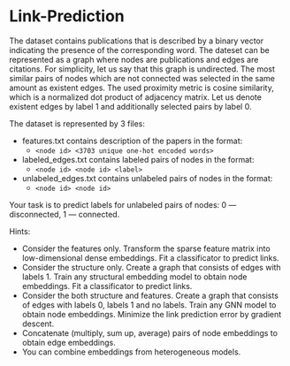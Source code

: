 # Link-Prediction
The dataset contains publications that is described by a binary vector indicating the presence of the corresponding word. The dateset can be represented as a graph where nodes are publications and edges are citations. For simplicity, let us say that this graph is undirected. The most similar pairs of nodes which are not connected was selected in the same amount as existent edges. The used proximity metric is cosine similarity, which is a normalized dot product of adjacency matrix. Let us denote existent edges by label 1 and additionally selected pairs by label 0.

The dataset is represented by 3 files:
* features.txt contains description of the papers in the format:
    * `<node id> <3703 unique one-hot encoded words>`
* labeled_edges.txt contains labeled pairs of nodes in the format:
    * `<node id> <node id> <label>`
* unlabeled_edges.txt contains unlabeled pairs of nodes in the format:
    * `<node id> <node id>`

Your task is to predict labels for unlabeled pairs of nodes: 0 — disconnected, 1 — connected.

Hints:
* Consider the features only. Transform the sparse feature matrix into low-dimensional dense embeddings. Fit a classificator to predict links.
* Consider the structure only. Create a graph that consists of edges with labels 1. Train any structural embedding model to obtain node embeddings. Fit a classificator to predict links.
* Consider the both structure and features. Create a graph that consists of edges with labels 0, labels 1 and no labels. Train any GNN model to obtain node embeddings. Minimize the link prediction error by gradient descent.
* Concatenate (multiply, sum up, average) pairs of node embeddings to obtain edge embeddings.
* You can combine embeddings from heterogeneous models.

